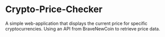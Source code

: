 # Crypto-Price-Checker
A simple web-application that displays the current price for specific cryptocurrencies. Using an API from BraveNewCoin to retrieve price data. 
